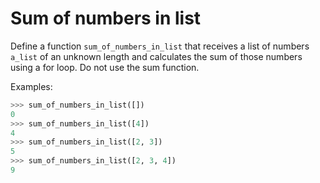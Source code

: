 # Sum of numbers in list

Define a function `sum_of_numbers_in_list` that receives a list of numbers 
`a_list` of an unknown length and calculates the sum of those numbers using a 
for loop. Do not use the sum function.


Examples:

```python
>>> sum_of_numbers_in_list([])
0
>>> sum_of_numbers_in_list([4])
4
>>> sum_of_numbers_in_list([2, 3])
5
>>> sum_of_numbers_in_list([2, 3, 4])
9
```
